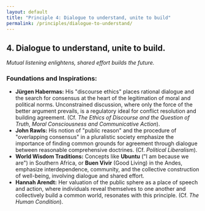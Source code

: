 ```yaml
---
layout: default
title: "Principle 4: Dialogue to understand, unite to build"
permalink: /principles/dialogue-to-understand/
---
```


## 4. Dialogue to understand, unite to build.
*Mutual listening enlightens, shared effort builds the future.*

### Foundations and Inspirations:

*   **Jürgen Habermas:** His "discourse ethics" places rational dialogue and the search for consensus at the heart of the legitimation of moral and political norms. Unconstrained discussion, where only the force of the better argument prevails, is a regulatory ideal for conflict resolution and building agreement. (Cf. *The Ethics of Discourse and the Question of Truth*, *Moral Consciousness and Communicative Action*).
*   **John Rawls:** His notion of "public reason" and the procedure of "overlapping consensus" in a pluralistic society emphasize the importance of finding common grounds for agreement through dialogue between reasonable comprehensive doctrines. (Cf. *Political Liberalism*).
*   **World Wisdom Traditions:** Concepts like **Ubuntu** ("I am because we are") in Southern Africa, or **Buen Vivir** (Good Living) in the Andes, emphasize interdependence, community, and the collective construction of well-being, involving dialogue and shared effort.
*   **Hannah Arendt:** Her valuation of the public sphere as a place of speech and action, where individuals reveal themselves to one another and collectively build a common world, resonates with this principle. (Cf. *The Human Condition*). 